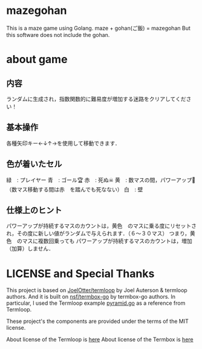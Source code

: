 # mazegohan
This is a maze game using Golang.
maze + gohan(ご飯) = mazegohan
But this software does not include the gohan.

# about game
## 内容
ランダムに生成され，指数関数的に難易度が増加する迷路をクリアしてください！
## 基本操作
各種矢印キー←↓↑→を使用して移動できます．
## 色が着いたセル
緑　: プレイヤー
青　: ゴール🏆
赤　: 死ぬ☠
黄　: 数マスの間，パワーアップ💪（数マス移動する間は赤　を踏んでも死なない）
白　: 壁
## 仕様上のヒント
パワーアップが持続するマスのカウントは，黄色　のマスに乗る度にリセットされ，その度に新しい値がランダムで与えられます．（６～３０マス）
つまり，黄色　のマスに複数回乗っても パワーアップが持続するマスのカウントは，増加（加算）しません．

# LICENSE and Special Thanks
This project is based on [JoelOtter/termloop](https://github.com/JoelOtter/termloop) by Joel Auterson & termloop authors.
And it is built on [nsf/termbox-go](https://github.com/nsf/termbox-go) by termbox-go authors.
In particular, I used the Termloop example [pyramid.go](https://github.com/JoelOtter/termloop/blob/master/_examples/pyramid.go) as a reference from Termloop.

These project's the components are provided under the terms of the MIT license.

About license of the Termloop is [here](https://github.com/JoelOtter/termloop/blob/master/LICENSE)
About license of the Termbox is [here](https://github.com/nsf/termbox-go/blob/master/LICENSE)
